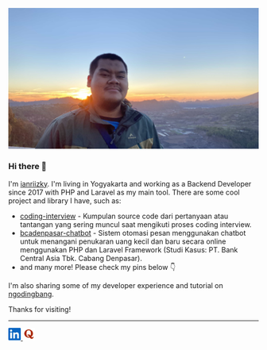 <p align="center"><img src="banner.JPG" width="1000"/></p>

### Hi there 👋

I'm [ianriizky](https://github.com/ianriizky). I'm living in Yogyakarta and working as a Backend Developer since 2017 with PHP and Laravel as my main tool. There are some cool project and library I have, such as:

- [coding-interview](https://github.com/ianriizky/coding-interview) - Kumpulan source code dari pertanyaan atau tantangan yang sering muncul saat mengikuti proses coding interview.
- [bcadenpasar-chatbot](https://github.com/ianriizky/bcadenpasar-chatbot) - Sistem otomasi pesan menggunakan chatbot untuk menangani penukaran uang kecil dan baru secara online menggunakan PHP dan Laravel Framework (Studi Kasus: PT. Bank Central Asia Tbk. Cabang Denpasar).
- and many more! Please check my pins below 👇

I'm also sharing some of my developer experience and tutorial on [ngodingbang](https://www.instagram.com/ngodingbang).

Thanks for visiting!

---

<a href="https://www.linkedin.com/in/ianrizky">
    <img src="linkedin.jpeg" alt="LinkedIn" width="25" height="25">
</a>
<a href="https://id.quora.com/profile/Septianata-Rizky-Pratama">
    <img src="quora.png" alt="Quora" width="25" height="25">
</a>

